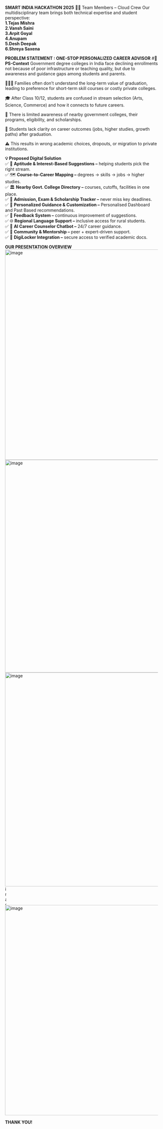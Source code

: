 **SMART INDIA HACKATHON 2025**
👨‍💻 Team Members – Cloud Crew
Our multidisciplinary team brings both technical expertise and student perspective:<br/>
**1.Tejas Mishra**<br/>
**2.Vansh Saini**<br/>
**3.Arpit Goyal**<br/>
**4.Anupam**<br/>
**5.Desh Deepak**<br/>
**6.Shreya Saxena**<br/>

**PROBLEM STATEMENT : ONE-STOP PERSONALIZED CAREER ADVISOR**
#**📌 PS-Context**
Government degree colleges in India face declining enrollments not because of poor infrastructure or teaching quality, but
due to awareness and guidance gaps among students and parents.

👨‍👩‍👧 Families often don’t understand the long-term value of graduation, leading to preference for short-term skill courses or costly private colleges.

🎓 After Class 10/12, students are confused in stream selection (Arts, Science, Commerce) and how it connects to future careers.

🏫 There is limited awareness of nearby government colleges, their programs, eligibility, and scholarships.

💼 Students lack clarity on career outcomes (jobs, higher studies, growth paths) after graduation.

⚠️ This results in wrong academic choices, dropouts, or migration to private institutions.

**💡 Proposed Digital Solution**<br/>
✅ 🎯 **Aptitude & Interest-Based Suggestions –** helping students pick the right stream.<br/>
✅ 🗺️ **Course-to-Career Mapping –** degrees → skills → jobs → higher studies.<br/>
✅ 🏛️ **Nearby Govt. College Directory –** courses, cutoffs, facilities in one place.<br/>
✅ 📅 **Admission, Exam & Scholarship Tracker –** never miss key deadlines.<br/>
✅ 👤 **Personalized Guidance & Customization –** Personalised Dashboard and Past Based recommendations.<br/>
✅ 📝 **Feedback System –** continuous improvement of suggestions.<br/>
✅ 🌐 **Regional Language Support –** inclusive access for rural students.<br/>
✅ 🤖 **AI Career Counselor Chatbot –** 24/7 career guidance.<br/>
✅ 👥 **Community & Mentorship –** peer + expert-driven support.<br/>
✅ 🔐 **DigiLocker Integration –** secure access to verified academic docs.<br/>

**OUR PRESENTATION OVERVIEW**<br/>
<img width="1257" height="692" alt="image" src="https://github.com/user-attachments/assets/94775c04-a021-4c42-98f5-2a87ff1a4de1" />
<br/>
<img width="1245" height="700" alt="image" src="https://github.com/user-attachments/assets/f49c31e4-009b-42ca-a5ab-b1fb73775b6e" />
<br/>
<img width="1272" height="704" alt="image" src="https://github.com/user-attachments/assets/d6198c75-816d-4967-a8cb-babb9dc3595c" />
<br/>
<img width="4" height="61" alt="image" src="https://github.com/user-attachments/assets/8099892d-1eb8-44d6-8e6e-4380b9a6fe5b" />
<br/>
<img width="1257" height="692" alt="image" src="https://github.com/user-attachments/assets/645477f8-6239-45bb-99e7-08d75db7068d" />
<br/>

**THANK YOU!**

